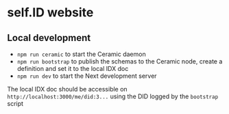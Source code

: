 # self.ID website

## Local development

- `npm run ceramic` to start the Ceramic daemon
- `npm run bootstrap` to publish the schemas to the Ceramic node, create a definition and set it to the local IDX doc
- `npm run dev` to start the Next development server

The local IDX doc should be accessible on `http://localhost:3000/me/did:3...` using the DID logged by the `bootstrap` script
